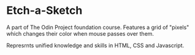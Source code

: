 # Etch-a-Sketch

A part of The Odin Project foundation course. Features a grid of "pixels" which changes their color when mouse passes over them. 

Represrnts unified knowledge and skills in HTML, CSS and Javascript.
